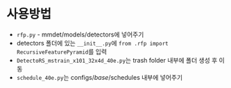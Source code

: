 # 사용방법
* ```rfp.py``` - mmdet/models/detectors에 넣어주기
* detectors 폴더에 있는 ```__init__.py```에 ```from .rfp import RecursiveFeaturePyramid```를 입력
* ```DetectoRS_mstrain_x101_32x4d_40e.py```는 trash folder 내부에 폴더 생성 후 이동
* ```schedule_40e.py```는 configs/_base_/schedules 내부에 넣어주기
